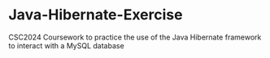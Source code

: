 # Java-Hibernate-Exercise
CSC2024 Coursework to practice the use of the Java Hibernate framework to interact with a MySQL database
